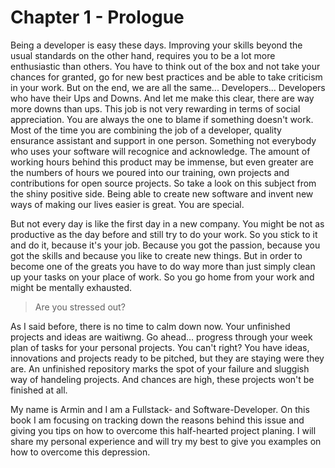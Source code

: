 # Chapter 1 - Prologue
Being a developer is easy these days. Improving your skills beyond the usual standards on the other hand, requires you to be a lot more enthusiastic than others. You have to think out of the box and not take your chances for granted, go for new best practices and be able to take criticism in your work. But on the end, we are all the same... Developers... Developers who have their Ups and Downs. And let me make this clear, there are way more downs than ups. This job is not very rewarding in terms of social appreciation. You are always the one to blame if something doesn't work. Most of the time you are combining the job of a developer, quality ensurance assistant and support in one person. Something not everybody who uses your software will recognice and acknowledge. The amount of working hours behind this product may be immense, but even greater are the numbers of hours we poured into our training, own projects and contributions for open source projects. So take a look on this subject from the shiny positive side. Being able to create new software and invent new ways of making our lives easier is great. You are special.

But not every day is like the first day in a new company. You might be not as productive as the day before and still try to do your work. So you stick to it and do it, because it's your job. Because you got the passion, because you got the skills and because you like to create new things. But in order to become one of the greats you have to do way more than just simply clean up your tasks on your place of work. So you go home from your work and might be mentally exhausted.

> Are you stressed out?   

As I said before, there is no time to calm down now. Your unfinished projects and ideas are waitiwng. Go ahead... progress through your week plan of tasks for your personal projects. You can't right? You have ideas, innovations and projects ready to be pitched, but they are staying were they are. An unfinished repository marks the spot of your failure and sluggish way of handeling projects. And chances are high, these projects won't be finished at all.

My name is Armin and I am a Fullstack- and Software-Developer. On this book I am focusing on tracking down the reasons behind this issue and giving you tips on how to overcome this half-hearted project planing. I will share my personal experience and will try my best to give you examples on how to overcome this depression.